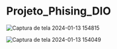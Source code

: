 # Projeto_Phising_DIO

![Captura de tela 2024-01-13 154815](https://github.com/jenniferparreira/Projeto_Phising_DIO/assets/88911074/33dc2fc7-f28b-4753-b895-461862d2d6ac)


![Captura de tela 2024-01-13 154049](https://github.com/jenniferparreira/Projeto_Phising_DIO/assets/88911074/32085125-fd88-4f0c-84f7-b63186b0c91d)



